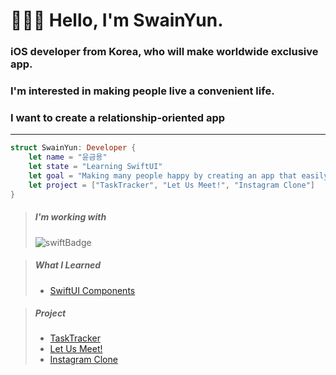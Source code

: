 # 🧑🏻‍💻 Hello, I'm SwainYun.
### iOS developer from Korea, who will make worldwide exclusive app.
### I'm interested in making people live a convenient life.
### I want to create a relationship-oriented app
---------------------------------------------------------------------
```Swift
struct SwainYun: Developer {
    let name = "윤금용"
    let state = "Learning SwiftUI"
    let goal = "Making many people happy by creating an app that easily solves difficult things in real life"
    let project = ["TaskTracker", "Let Us Meet!", "Instagram Clone"]
}
```
> ##### I'm working with
> ![swiftBadge](https://img.shields.io/badge/Swift-F05138?style=flat&logo=Swift&logoColor=white)

> ##### What I Learned
> * [SwiftUI Components](https://github.com/Remaked-Swain/Portfolio/tree/61d441e5c5f0eb68b45eae8a8e490a77e058db80/Portfolio/SwiftUIComponents)

>##### Project
>* [TaskTracker](https://github.com/Remaked-Swain/TaskTracker.git)
>* [Let Us Meet!](https://github.com/Remaked-Swain/LetUsMeet.git)
>* [Instagram Clone](https://github.com/Remaked-Swain/InstagramClone.git)
